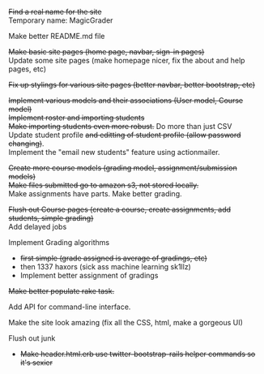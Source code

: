 ~~Find a real name for the site~~  
Temporary name: MagicGrader

Make better README.md file

~~Make basic site pages (home page, navbar, sign-in pages)~~  
Update some site pages (make homepage nicer, fix the about and help pages, etc)

~~Fix up stylings for various site pages (better navbar, better bootstrap, etc)~~

~~Implement various models and their associations (User model, Course model)~~  
~~Implement roster and importing students~~  
~~Make importing students even more robust.~~ Do more than just CSV  
Update student profile ~~and editting of student profile (allow password changing)~~.  
Implement the "email new students" feature using actionmailer.  

~~Create more course models (grading model, assignment/submission models)~~  
~~Make files submitted go to amazon s3, not stored locally.~~  
Make assignments have parts. Make better grading.

~~Flush out Course pages (create a course, create assignments, add students, simple grading)~~  
Add delayed jobs

Implement Grading algorithms  
  * ~~first simple (grade assigned is average of gradings, etc)~~
  * then 1337 haxors (sick ass machine learning sk1llz)  
  * Implement better assignment of gradings  

~~Make better populate rake task.~~

Add API for command-line interface.

Make the site look amazing (fix all the CSS, html, make a gorgeous UI)

Flush out junk
  * ~~Make header.html.erb use twitter-bootstrap-rails helper commands so it's sexier~~
